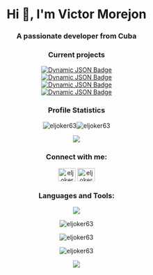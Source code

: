 <h1 align="center">Hi 👋, I'm Victor Morejon</h1>
<h3 align="center">A passionate developer from Cuba</h3>

<h3 align="center">Current projects</h3>
<p align="center"><a href="https://github.com//ElJoker63/Cambio-actual/releases/latest"><img alt="Dynamic JSON Badge" src="https://img.shields.io/badge/dynamic/json?url=https%3A%2F%2Fapi.github.com%2Frepos%2FElJoker63%2FCambio-actual%2Freleases%2Flatest&query=%24.tag_name&style=for-the-badge&label=APP%20CAMBIO%20ACTUAL&color=green">
</a>
<br>
<a href="https://github.com//ElJoker63/apkai/releases/latest"><img alt="Dynamic JSON Badge" src="https://img.shields.io/badge/dynamic/json?url=https%3A%2F%2Fapi.github.com%2Frepos%2FElJoker63%2Fapkai%2Freleases%2Flatest&query=%24.tag_name&style=for-the-badge&label=APP%20Groqcloud&color=F55036">
</a>
<br>
<a href="https://github.com//ElJoker63/GENTOKENPLUS/releases/latest"><img alt="Dynamic JSON Badge" src="https://img.shields.io/badge/dynamic/json?url=https%3A%2F%2Fapi.github.com%2Frepos%2FElJoker63%2FGENTOKENPLUS%2Freleases%2Flatest&query=%24.tag_name&style=for-the-badge&label=APP%20GENTOKENPLUS&color=00aa94">
</a>
<br>
<a href="https://github.com//ElJoker63/DataFacil/releases/latest"><img alt="Dynamic JSON Badge" src="https://img.shields.io/badge/dynamic/json?url=https%3A%2F%2Fapi.github.com%2Frepos%2FElJoker63%2Fdatafacil%2Freleases%2Flatest&query=%24.tag_name&style=for-the-badge&label=APP%20datafacil&color=blue">
</a></p>

<h3 align="center">Profile Statistics</h3>
<p align="center"><img src="https://komarev.com/ghpvc/?username=eljoker63&label=Profile%20views&color=0e75b6&style=for-the-badge" alt="eljoker63" /><img src="https://img.shields.io/github/followers/ElJoker63?style=for-the-badge&label=GitHub%20Followers&color=0e75b6" alt="eljoker63" /> </p>

<p align="center"> <a href="#" alt="eljoker63"><img src="https://github-profile-trophy.vercel.app/?username=ryo-ma&theme=algolia&column=3"/></a> </p>

<h3 align="center">Connect with me:</h3>
<p align="center">
<a href="https://twitter.com/eljoker630" target="blank"><img align="center" src="https://raw.githubusercontent.com/rahuldkjain/github-profile-readme-generator/master/src/images/icons/Social/twitter.svg" alt="eljoker630" height="30" width="40" /></a>
<a href="https://t.me/eljoker63" target="blank"><img align="center" src="https://telegram.org/img/t_logo.png" alt="eljoker630" height="30" width="40" /></a>


</p>

<h3 align="center">Languages and Tools:</h3>
<p align="center">
  <a href="#">
    <img src="https://skillicons.dev/icons?i=androidstudio,arduino,atom,aws,bash,blender,bootstrap,c,cs,cpp,cloudflare,codepen,css,debian,devto,discord,bots,docker,fastapi,firebase,flask,flutter,gcp,git,github,githubactions,gitlab,gradle,heroku,html,js,kali,linux,md,mongodb,netlify,nginx,nodejs,npm,ps,postgres,postman,powershell,py,raspberrypi,replit,sqlite,selenium,ubuntu,unity,unreal,vercel,visualstudio,vscode,windows,wordpress,&theme=dark&perline=8" />
  </a>
</p>

<p align="center"><img align="center" src="https://github-readme-stats.vercel.app/api/top-langs?username=eljoker63&show_icons=true&theme=transparent&langs_count=10&hide_progress=true" alt="eljoker63" /></p>



<p align="center"><img align="center" src="https://github-readme-stats.vercel.app/api?username=eljoker63&show_icons=true&theme=transparent" alt="eljoker63" /></p>

<p  align="center"><img align="center" src="https://github-readme-streak-stats.herokuapp.com/?user=eljoker63&theme=transparent" alt="eljoker63" /></p>

<p align="center"><img src="https://user-images.githubusercontent.com/106864876/179424426-29262e35-ab7b-4701-8ce3-8ed7db3d592b.svg"></p>